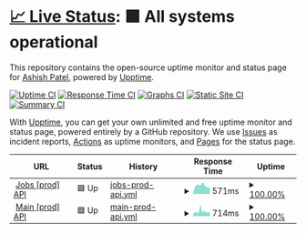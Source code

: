 # [📈 Live Status](https://status.ashish.me): <!--live status--> **🟩 All systems operational**

This repository contains the open-source uptime monitor and status page for [Ashish Patel](https://ashish.me), powered by [Upptime](https://github.com/upptime/upptime).

[![Uptime CI](https://github.com/koj-co/upptime/workflows/Uptime%20CI/badge.svg)](https://github.com/koj-co/upptime/actions?query=workflow%3A%22Uptime+CI%22)
[![Response Time CI](https://github.com/koj-co/upptime/workflows/Response%20Time%20CI/badge.svg)](https://github.com/koj-co/upptime/actions?query=workflow%3A%22Response+Time+CI%22)
[![Graphs CI](https://github.com/koj-co/upptime/workflows/Graphs%20CI/badge.svg)](https://github.com/koj-co/upptime/actions?query=workflow%3A%22Graphs+CI%22)
[![Static Site CI](https://github.com/koj-co/upptime/workflows/Static%20Site%20CI/badge.svg)](https://github.com/koj-co/upptime/actions?query=workflow%3A%22Static+Site+CI%22)
[![Summary CI](https://github.com/koj-co/upptime/workflows/Summary%20CI/badge.svg)](https://github.com/koj-co/upptime/actions?query=workflow%3A%22Summary+CI%22)

With [Upptime](https://upptime.js.org), you can get your own unlimited and free uptime monitor and status page, powered entirely by a GitHub repository. We use [Issues](https://github.com/ashishdotme/status.ashish.me/issues) as incident reports, [Actions](https://github.com/ashishdotme/status.ashish.me/actions) as uptime monitors, and [Pages](https://status.ashish.me) for the status page.

<!--start: status pages-->
<!-- This summary is generated by Upptime (https://github.com/upptime/upptime) -->
<!-- Do not edit this manually, your changes will be overwritten -->
<!-- prettier-ignore -->
| URL | Status | History | Response Time | Uptime |
| --- | ------ | ------- | ------------- | ------ |
| <img alt="" src="https://icons.duckduckgo.com/ip3/jobsapi.ashish.me.ico" height="13"> [Jobs [prod] API](https://jobsapi.ashish.me/) | 🟩 Up | [jobs-prod-api.yml](https://github.com/ashishdotme/status.ashish.me/commits/HEAD/history/jobs-prod-api.yml) | <details><summary><img alt="Response time graph" src="./graphs/jobs-prod-api/response-time-week.png" height="20"> 571ms</summary><br><a href="https://status.ashish.me/history/jobs-prod-api"><img alt="Response time 584" src="https://img.shields.io/endpoint?url=https%3A%2F%2Fraw.githubusercontent.com%2Fashishdotme%2Fstatus.ashish.me%2FHEAD%2Fapi%2Fjobs-prod-api%2Fresponse-time.json"></a><br><a href="https://status.ashish.me/history/jobs-prod-api"><img alt="24-hour response time 460" src="https://img.shields.io/endpoint?url=https%3A%2F%2Fraw.githubusercontent.com%2Fashishdotme%2Fstatus.ashish.me%2FHEAD%2Fapi%2Fjobs-prod-api%2Fresponse-time-day.json"></a><br><a href="https://status.ashish.me/history/jobs-prod-api"><img alt="7-day response time 571" src="https://img.shields.io/endpoint?url=https%3A%2F%2Fraw.githubusercontent.com%2Fashishdotme%2Fstatus.ashish.me%2FHEAD%2Fapi%2Fjobs-prod-api%2Fresponse-time-week.json"></a><br><a href="https://status.ashish.me/history/jobs-prod-api"><img alt="30-day response time 584" src="https://img.shields.io/endpoint?url=https%3A%2F%2Fraw.githubusercontent.com%2Fashishdotme%2Fstatus.ashish.me%2FHEAD%2Fapi%2Fjobs-prod-api%2Fresponse-time-month.json"></a><br><a href="https://status.ashish.me/history/jobs-prod-api"><img alt="1-year response time 584" src="https://img.shields.io/endpoint?url=https%3A%2F%2Fraw.githubusercontent.com%2Fashishdotme%2Fstatus.ashish.me%2FHEAD%2Fapi%2Fjobs-prod-api%2Fresponse-time-year.json"></a></details> | <details><summary><a href="https://status.ashish.me/history/jobs-prod-api">100.00%</a></summary><a href="https://status.ashish.me/history/jobs-prod-api"><img alt="All-time uptime 99.66%" src="https://img.shields.io/endpoint?url=https%3A%2F%2Fraw.githubusercontent.com%2Fashishdotme%2Fstatus.ashish.me%2FHEAD%2Fapi%2Fjobs-prod-api%2Fuptime.json"></a><br><a href="https://status.ashish.me/history/jobs-prod-api"><img alt="24-hour uptime 100.00%" src="https://img.shields.io/endpoint?url=https%3A%2F%2Fraw.githubusercontent.com%2Fashishdotme%2Fstatus.ashish.me%2FHEAD%2Fapi%2Fjobs-prod-api%2Fuptime-day.json"></a><br><a href="https://status.ashish.me/history/jobs-prod-api"><img alt="7-day uptime 100.00%" src="https://img.shields.io/endpoint?url=https%3A%2F%2Fraw.githubusercontent.com%2Fashishdotme%2Fstatus.ashish.me%2FHEAD%2Fapi%2Fjobs-prod-api%2Fuptime-week.json"></a><br><a href="https://status.ashish.me/history/jobs-prod-api"><img alt="30-day uptime 99.66%" src="https://img.shields.io/endpoint?url=https%3A%2F%2Fraw.githubusercontent.com%2Fashishdotme%2Fstatus.ashish.me%2FHEAD%2Fapi%2Fjobs-prod-api%2Fuptime-month.json"></a><br><a href="https://status.ashish.me/history/jobs-prod-api"><img alt="1-year uptime 99.66%" src="https://img.shields.io/endpoint?url=https%3A%2F%2Fraw.githubusercontent.com%2Fashishdotme%2Fstatus.ashish.me%2FHEAD%2Fapi%2Fjobs-prod-api%2Fuptime-year.json"></a></details>
| <img alt="" src="https://icons.duckduckgo.com/ip3/api.ashish.me.ico" height="13"> [Main [prod] API](https://api.ashish.me/) | 🟩 Up | [main-prod-api.yml](https://github.com/ashishdotme/status.ashish.me/commits/HEAD/history/main-prod-api.yml) | <details><summary><img alt="Response time graph" src="./graphs/main-prod-api/response-time-week.png" height="20"> 714ms</summary><br><a href="https://status.ashish.me/history/main-prod-api"><img alt="Response time 639" src="https://img.shields.io/endpoint?url=https%3A%2F%2Fraw.githubusercontent.com%2Fashishdotme%2Fstatus.ashish.me%2FHEAD%2Fapi%2Fmain-prod-api%2Fresponse-time.json"></a><br><a href="https://status.ashish.me/history/main-prod-api"><img alt="24-hour response time 608" src="https://img.shields.io/endpoint?url=https%3A%2F%2Fraw.githubusercontent.com%2Fashishdotme%2Fstatus.ashish.me%2FHEAD%2Fapi%2Fmain-prod-api%2Fresponse-time-day.json"></a><br><a href="https://status.ashish.me/history/main-prod-api"><img alt="7-day response time 714" src="https://img.shields.io/endpoint?url=https%3A%2F%2Fraw.githubusercontent.com%2Fashishdotme%2Fstatus.ashish.me%2FHEAD%2Fapi%2Fmain-prod-api%2Fresponse-time-week.json"></a><br><a href="https://status.ashish.me/history/main-prod-api"><img alt="30-day response time 639" src="https://img.shields.io/endpoint?url=https%3A%2F%2Fraw.githubusercontent.com%2Fashishdotme%2Fstatus.ashish.me%2FHEAD%2Fapi%2Fmain-prod-api%2Fresponse-time-month.json"></a><br><a href="https://status.ashish.me/history/main-prod-api"><img alt="1-year response time 639" src="https://img.shields.io/endpoint?url=https%3A%2F%2Fraw.githubusercontent.com%2Fashishdotme%2Fstatus.ashish.me%2FHEAD%2Fapi%2Fmain-prod-api%2Fresponse-time-year.json"></a></details> | <details><summary><a href="https://status.ashish.me/history/main-prod-api">100.00%</a></summary><a href="https://status.ashish.me/history/main-prod-api"><img alt="All-time uptime 99.95%" src="https://img.shields.io/endpoint?url=https%3A%2F%2Fraw.githubusercontent.com%2Fashishdotme%2Fstatus.ashish.me%2FHEAD%2Fapi%2Fmain-prod-api%2Fuptime.json"></a><br><a href="https://status.ashish.me/history/main-prod-api"><img alt="24-hour uptime 100.00%" src="https://img.shields.io/endpoint?url=https%3A%2F%2Fraw.githubusercontent.com%2Fashishdotme%2Fstatus.ashish.me%2FHEAD%2Fapi%2Fmain-prod-api%2Fuptime-day.json"></a><br><a href="https://status.ashish.me/history/main-prod-api"><img alt="7-day uptime 100.00%" src="https://img.shields.io/endpoint?url=https%3A%2F%2Fraw.githubusercontent.com%2Fashishdotme%2Fstatus.ashish.me%2FHEAD%2Fapi%2Fmain-prod-api%2Fuptime-week.json"></a><br><a href="https://status.ashish.me/history/main-prod-api"><img alt="30-day uptime 99.95%" src="https://img.shields.io/endpoint?url=https%3A%2F%2Fraw.githubusercontent.com%2Fashishdotme%2Fstatus.ashish.me%2FHEAD%2Fapi%2Fmain-prod-api%2Fuptime-month.json"></a><br><a href="https://status.ashish.me/history/main-prod-api"><img alt="1-year uptime 99.95%" src="https://img.shields.io/endpoint?url=https%3A%2F%2Fraw.githubusercontent.com%2Fashishdotme%2Fstatus.ashish.me%2FHEAD%2Fapi%2Fmain-prod-api%2Fuptime-year.json"></a></details>

<!--end: status pages-->
